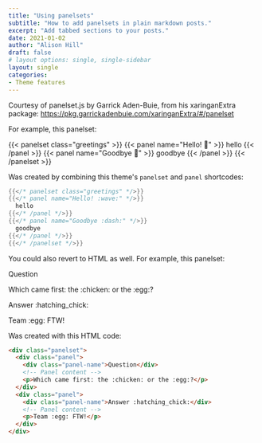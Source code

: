 ```yaml
---
title: "Using panelsets"
subtitle: "How to add panelsets in plain markdown posts."
excerpt: "Add tabbed sections to your posts."
date: 2021-01-02
author: "Alison Hill"
draft: false
# layout options: single, single-sidebar
layout: single
categories:
- Theme features
---
```


Courtesy of panelset.js by Garrick Aden-Buie, from his xaringanExtra package: https://pkg.garrickadenbuie.com/xaringanExtra/#/panelset

For example, this panelset:

{{< panelset class="greetings" >}}
{{< panel name="Hello! :wave:" >}}
  hello
{{< /panel >}}
{{< panel name="Goodbye :dash:" >}}
  goodbye
{{< /panel >}}
{{< /panelset  >}}

Was created by combining this theme's `panelset` and `panel` shortcodes:

```go
{{</* panelset class="greetings" */>}}
{{</* panel name="Hello! :wave:" */>}}
  hello
{{</* /panel */>}}
{{</* panel name="Goodbye :dash:" */>}}
  goodbye
{{</* /panel */>}}
{{</* /panelset */>}}
```


You could also revert to HTML as well. For example, this panelset:


<div class="panelset">
  <div class="panel">
    <div class="panel-name">Question</div>
    <!-- Panel content -->
    <p>Which came first: the :chicken: or the :egg:?</p>
  </div>
  <div class="panel">
    <div class="panel-name">Answer :hatching_chick:</div>
    <!-- Panel content -->
    <p>Team :egg: FTW!</p>
  </div>
</div>

Was created with this HTML code:

```html
<div class="panelset">
  <div class="panel">
    <div class="panel-name">Question</div>
    <!-- Panel content -->
    <p>Which came first: the :chicken: or the :egg:?</p>
  </div>
  <div class="panel">
    <div class="panel-name">Answer :hatching_chick:</div>
    <!-- Panel content -->
    <p>Team :egg: FTW!</p>
  </div>
</div>
```
